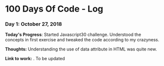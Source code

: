 # 100 Days Of Code - Log

### Day 1: October 27, 2018

**Today's Progress**: Started Javascript30 challenge. Understood the concepts in first exercise and tweaked the code according to my crazyness.

**Thoughts:** Understanding the use of data attribute in HTML was quite new.

**Link to work:** . To be updated

